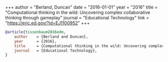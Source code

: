 +++
author = "Berland, Duncan"
date = "2016-01-01"
year = "2016"
title = "Computational thinking in the wild: Uncovering complex collaborative thinking through gameplay"
journal = "Educational Technology"
link = "https://eric.ed.gov/?id=EJ1100952"
+++
```bibtex
@article{tissenbaum2016edm,
    author    = {Berland and Duncan},
    year      = {2016},
    title     = {Computational thinking in the wild: Uncovering complex collaborative thinking through gameplay},
    journal   = {Educational Technology},
}
```

